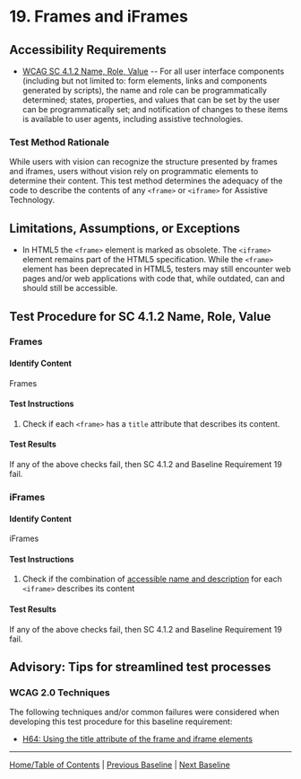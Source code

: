 # 19. Frames and iFrames

## Accessibility Requirements
* [WCAG SC 4.1.2 Name, Role, Value](http://www.w3.org/TR/UNDERSTANDING-WCAG20/ensure-compat-rsv.html) -- For all user interface components (including but not limited to: form elements, links and components generated by scripts), the name and role can be programmatically determined; states, properties, and values that can be set by the user can be programmatically set; and notification of changes to these items is available to user agents, including assistive technologies.

### Test Method Rationale
While users with vision can recognize the structure presented by frames and iframes, users without vision rely on programmatic elements to determine their content. This test method determines the adequacy of the code to describe the contents of any `<frame>` or `<iframe>` for Assistive Technology.

## Limitations, Assumptions, or Exceptions
* In HTML5 the `<frame>` element is marked as obsolete. The `<iframe>` element remains part of the HTML5 specification. While the `<frame>` element has been deprecated in HTML5, testers may still encounter web pages and/or web applications with code that, while outdated, can and should still be accessible.

## Test Procedure for SC 4.1.2 Name, Role, Value
### Frames
#### Identify Content
Frames

#### Test Instructions
1. Check if each `<frame>` has a `title` attribute that describes its content.

#### Test Results
If any of the above checks fail, then SC 4.1.2 and Baseline Requirement 19 fail.

### iFrames
#### Identify Content
iFrames

#### Test Instructions
1. Check if the combination of [accessible name and description](https://www.w3.org/TR/html-aam-1.0/#iframe-element) for each `<iframe>` describes its content

#### Test Results
If any of the above checks fail, then SC 4.1.2 and Baseline Requirement 19 fail.

## Advisory: Tips for streamlined test processes
### WCAG 2.0 Techniques
The following techniques and/or common failures were considered when developing this test procedure for this baseline requirement:
* [H64: Using the title attribute of the frame and iframe elements](http://www.w3.org/TR/WCAG20-TECHS/H64.html)
    
----------------------------------------
[Home/Table of Contents](index.md) | [Previous Baseline](18Stylesheet.md) | [Next Baseline](20AlternateVersions.md)
